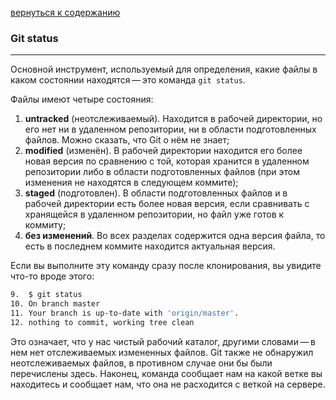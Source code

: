 [вернуться к содержанию](/readme.md)

### Git status
---

Основной инструмент, используемый для определения, какие файлы в каком состоянии находятся — это команда `git status`. 

Файлы имеют четыре состояния: 

1) **untracked** (неотслеживаемый). Находится в рабочей директории, но его нет ни в удаленном репозитории, ни в области подготовленных файлов. Можно сказать, что Git о нём не знает; 
2) **modified** (изменён). В рабочей директории находится его более новая версия по сравнению с той, которая хранится в удаленном репозитории либо в области подготовленных файлов (при этом изменения не находятся в следующем коммите); 
3) **staged** (подготовлен). В области подготовленных файлов и в рабочей директории есть более новая версия, если сравнивать с хранящейся в удаленном репозитории, но файл уже готов к коммиту; 
4) **без изменений**. Во всех разделах содержится одна версия файла, то есть в последнем коммите находится актуальная версия. 

Если вы выполните эту команду сразу после клонирования, вы увидите что-то вроде этого:

```bash =
9.	$ git status
10.	On branch master
11.	Your branch is up-to-date with 'origin/master'.
12.	nothing to commit, working tree clean
```

Это означает, что у нас чистый рабочий каталог, другими словами — в нем нет отслеживаемых измененных файлов. Git также не обнаружил неотслеживаемых файлов, в противном случае они бы были перечислены здесь. Наконец, команда сообщает нам на какой ветке вы находитесь и сообщает нам, что она не расходится с веткой на сервере. 
